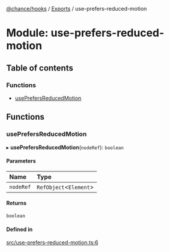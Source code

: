 [@chance/hooks](../README.md) / [Exports](../modules.md) / use-prefers-reduced-motion

# Module: use-prefers-reduced-motion

## Table of contents

### Functions

- [usePrefersReducedMotion](use_prefers_reduced_motion.md#useprefersreducedmotion)

## Functions

### usePrefersReducedMotion

▸ **usePrefersReducedMotion**(`nodeRef`): `boolean`

#### Parameters

| Name | Type |
| :------ | :------ |
| `nodeRef` | `RefObject`<`Element`\> |

#### Returns

`boolean`

#### Defined in

[src/use-prefers-reduced-motion.ts:6](https://github.com/chaance/hooks/blob/8221fb1/src/use-prefers-reduced-motion.ts#L6)
